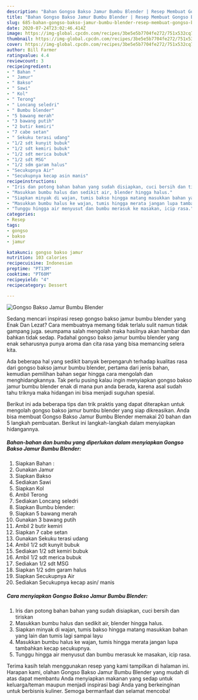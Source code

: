 ```yaml
---
description: "Bahan Gongso Bakso Jamur Bumbu Blender | Resep Membuat Gongso Bakso Jamur Bumbu Blender Yang Bikin Ngiler"
title: "Bahan Gongso Bakso Jamur Bumbu Blender | Resep Membuat Gongso Bakso Jamur Bumbu Blender Yang Bikin Ngiler"
slug: 685-bahan-gongso-bakso-jamur-bumbu-blender-resep-membuat-gongso-bakso-jamur-bumbu-blender-yang-bikin-ngiler
date: 2020-07-24T23:02:46.414Z
image: https://img-global.cpcdn.com/recipes/3be5e5b7704fe272/751x532cq70/gongso-bakso-jamur-bumbu-blender-foto-resep-utama.jpg
thumbnail: https://img-global.cpcdn.com/recipes/3be5e5b7704fe272/751x532cq70/gongso-bakso-jamur-bumbu-blender-foto-resep-utama.jpg
cover: https://img-global.cpcdn.com/recipes/3be5e5b7704fe272/751x532cq70/gongso-bakso-jamur-bumbu-blender-foto-resep-utama.jpg
author: Bill Farmer
ratingvalue: 4.4
reviewcount: 3
recipeingredient:
- " Bahan "
- " Jamur"
- " Bakso"
- " Sawi"
- " Kol"
- " Terong"
- " Loncang seledri"
- " Bumbu blender"
- "5 bawang merah"
- "3 bawang putih"
- "2 butir kemiri"
- "7 cabe setan"
- " Sekuku terasi udang"
- "1/2 sdt kunyit bubuk"
- "1/2 sdt kemiri bubuk"
- "1/2 sdt merica bubuk"
- "1/2 sdt MSG"
- "1/2 sdm garam halus"
- "Secukupnya Air"
- "Secukupnya kecap asin manis"
recipeinstructions:
- "Iris dan potong bahan bahan yang sudah disiapkan, cuci bersih dan tiriskan"
- "Masukkan bumbu halus dan sedikit air, blender hingga halus."
- "Siapkan minyak di wajan, tumis bakso hingga matang masukkan bahan yang lain dan tumis lagi sampai layu"
- "Masukkan bumbu halus ke wajan, tumis hingga merata jangan lupa tambahkan kecap secukupnya."
- "Tunggu hingga air menyusut dan bumbu merasuk ke masakan, icip rasa."
categories:
- Resep
tags:
- gongso
- bakso
- jamur

katakunci: gongso bakso jamur 
nutrition: 103 calories
recipecuisine: Indonesian
preptime: "PT13M"
cooktime: "PT60M"
recipeyield: "4"
recipecategory: Dessert

---
```



![Gongso Bakso Jamur Bumbu Blender](https://img-global.cpcdn.com/recipes/3be5e5b7704fe272/751x532cq70/gongso-bakso-jamur-bumbu-blender-foto-resep-utama.jpg)

Sedang mencari inspirasi resep gongso bakso jamur bumbu blender yang Enak Dan Lezat? Cara membuatnya memang tidak terlalu sulit namun tidak gampang juga. seumpama salah mengolah maka hasilnya akan hambar dan bahkan tidak sedap. Padahal gongso bakso jamur bumbu blender yang enak seharusnya punya aroma dan cita rasa yang bisa memancing selera kita.



Ada beberapa hal yang sedikit banyak berpengaruh terhadap kualitas rasa dari gongso bakso jamur bumbu blender, pertama dari jenis bahan, kemudian pemilihan bahan segar hingga cara mengolah dan menghidangkannya. Tak perlu pusing kalau ingin menyiapkan gongso bakso jamur bumbu blender enak di mana pun anda berada, karena asal sudah tahu triknya maka hidangan ini bisa menjadi suguhan spesial.


Berikut ini ada beberapa tips dan trik praktis yang dapat diterapkan untuk mengolah gongso bakso jamur bumbu blender yang siap dikreasikan. Anda bisa membuat Gongso Bakso Jamur Bumbu Blender memakai 20 bahan dan 5 langkah pembuatan. Berikut ini langkah-langkah dalam menyiapkan hidangannya.

<!--inarticleads1-->

##### Bahan-bahan dan bumbu yang diperlukan dalam menyiapkan Gongso Bakso Jamur Bumbu Blender:

1. Siapkan  Bahan :
1. Gunakan  Jamur
1. Siapkan  Bakso
1. Sediakan  Sawi
1. Siapkan  Kol
1. Ambil  Terong
1. Sediakan  Loncang seledri
1. Siapkan  Bumbu blender:
1. Siapkan 5 bawang merah
1. Gunakan 3 bawang putih
1. Ambil 2 butir kemiri
1. Siapkan 7 cabe setan
1. Gunakan  Sekuku terasi udang
1. Ambil 1/2 sdt kunyit bubuk
1. Sediakan 1/2 sdt kemiri bubuk
1. Ambil 1/2 sdt merica bubuk
1. Sediakan 1/2 sdt MSG
1. Siapkan 1/2 sdm garam halus
1. Siapkan Secukupnya Air
1. Sediakan Secukupnya kecap asin/ manis




<!--inarticleads2-->

##### Cara menyiapkan Gongso Bakso Jamur Bumbu Blender:

1. Iris dan potong bahan bahan yang sudah disiapkan, cuci bersih dan tiriskan
1. Masukkan bumbu halus dan sedikit air, blender hingga halus.
1. Siapkan minyak di wajan, tumis bakso hingga matang masukkan bahan yang lain dan tumis lagi sampai layu
1. Masukkan bumbu halus ke wajan, tumis hingga merata jangan lupa tambahkan kecap secukupnya.
1. Tunggu hingga air menyusut dan bumbu merasuk ke masakan, icip rasa.




Terima kasih telah menggunakan resep yang kami tampilkan di halaman ini. Harapan kami, olahan Gongso Bakso Jamur Bumbu Blender yang mudah di atas dapat membantu Anda menyiapkan makanan yang sedap untuk keluarga/teman maupun menjadi inspirasi bagi Anda yang berkeinginan untuk berbisnis kuliner. Semoga bermanfaat dan selamat mencoba!
